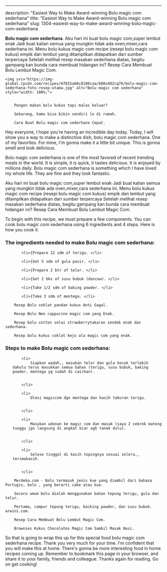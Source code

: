 ---
description: "Easiest Way to Make Award-winning Bolu magic com sederhana"
title: "Easiest Way to Make Award-winning Bolu magic com sederhana"
slug: 1304-easiest-way-to-make-award-winning-bolu-magic-com-sederhana

<p>
	<strong>Bolu magic com sederhana</strong>. 
	Aku hari ini buat bolu magic com,super lembut enak Jadi buat kalian semua yang mungkin tidak ada oven,mixer,cara sederhana ini. Menu bolu kukus magic com recipe (resepi bolu magic com kukus) empik dan lembut yang ditampilkan didapatkan dari sumber terpercaya Setelah melihat resep masakan sederhana diatas, begitu gampang kan bunda cara membuat hidangan ini? Resep Cara Membuat Bolu Lembut Magic Com.
</p>
<p>
	
	<img src="https://img-global.cpcdn.com/recipes/6f815a68c8180caa/680x482cq70/bolu-magic-com-sederhana-foto-resep-utama.jpg" alt="Bolu magic com sederhana" style="width: 100%;">
	
	
		Pengen makan bolu kukus tapi malas keluar?
	
		Sekarang, kamu bisa bikin sendiri lo di rumah.
	
		Cara Buat Bolu magic com sederhana Cepat.
	
</p>
<p>
	Hey everyone, I hope you're having an incredible day today. Today, I will show you a way to make a distinctive dish, bolu magic com sederhana. One of my favorites. For mine, I'm gonna make it a little bit unique. This is gonna smell and look delicious.
</p>
	
<p>
	Bolu magic com sederhana is one of the most favored of recent trending meals in the world. It is simple, it is quick, it tastes delicious. It is enjoyed by millions daily. Bolu magic com sederhana is something which I have loved my whole life. They are fine and they look fantastic.
</p>
<p>
	Aku hari ini buat bolu magic com,super lembut enak Jadi buat kalian semua yang mungkin tidak ada oven,mixer,cara sederhana ini. Menu bolu kukus magic com recipe (resepi bolu magic com kukus) empik dan lembut yang ditampilkan didapatkan dari sumber terpercaya Setelah melihat resep masakan sederhana diatas, begitu gampang kan bunda cara membuat hidangan ini? Resep Cara Membuat Bolu Lembut Magic Com.
</p>

<p>
To begin with this recipe, we must prepare a few components. You can cook bolu magic com sederhana using 6 ingredients and 4 steps. Here is how you cook it.
</p>

<h3>The ingredients needed to make Bolu magic com sederhana:</h3>

<ol>
	
		<li>{Prepare 12 sdm of terigu. </li>
	
		<li>{Get 5 sdm of gula pasir. </li>
	
		<li>{Prepare 2 btr of telor. </li>
	
		<li>{Get 2 bks of susu bubuk (dancow). </li>
	
		<li>{Take 1/2 sdm of baking powder. </li>
	
		<li>{Take 3 sdm of mentega. </li>
	
</ol>
<p>
	
		Resep Bolu coklat pandan kukus Anti Gagal.
	
		Resep Bolu Neo cappucino magic com yang Enak.
	
		Resep bolu cotton selai strawberrytakaran sendok enak dan sederhana.
	
		Resep bolu kukus coklat keju ala magic com yang enak.
	
</p>

<h3>Steps to make Bolu magic com sederhana:</h3>

<ol>
	
		<li>
			Siapkan wadah,, masukan telor dan gula kocok terlebih dahulu terus masukkan semua bahan (terigu, susu bubuk, baking powder, mentega yg sudah di cairkan).
			
			
		</li>
	
		<li>
			Olesi magiccom dgn mentega dan kasih taburan terigu.
			
			
		</li>
	
		<li>
			Masukan adonan ke magic com dan masak (saya 2 cekrek mateng tunggu jgn langsung di angkat biar agk tanek dulu).
			
			
		</li>
	
		<li>
			Selese tinggal di kasih topingnya sesuai selera,, terimakasih.
			
			
		</li>
	
</ol>

<p>
	
		Merdeka.com - Bolu termasuk jenis kue yang diambil dari bahasa Portugis, bolo , yang berarti cake atau kue.
	
		Secara umum bolu diolah menggunakan bahan tepung terigu, gula dan telur.
	
		Pertama, campur tepung terigu, backing powder, dan susu bubuk. arwini.com.
	
		Resep Cara Membuat Bolu Lembut Magic Com.
	
		Brownies Kukus Chocolatos Magic Com Sambil Masak Nasi.
	
</p>

<p>
	So that is going to wrap this up for this special food bolu magic com sederhana recipe. Thank you very much for your time. I'm confident that you will make this at home. There's gonna be more interesting food in home recipes coming up. Remember to bookmark this page in your browser, and share it to your family, friends and colleague. Thanks again for reading. Go on get cooking!
</p>
